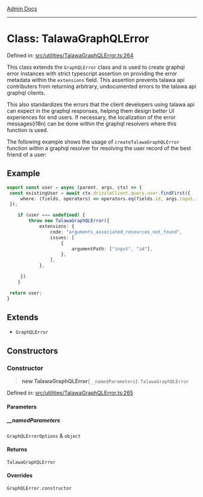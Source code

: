 [Admin Docs](/)

***

# Class: TalawaGraphQLError

Defined in: [src/utilities/TalawaGraphQLError.ts:264](https://github.com/Sourya07/talawa-api/blob/aac5f782223414da32542752c1be099f0b872196/src/utilities/TalawaGraphQLError.ts#L264)

This class extends the `GraphQLError` class and is used to create graphql error instances with strict typescript assertion on providing the error metadata within the `extensions` field. This assertion prevents talawa api contributers from returning arbitrary, undocumented errors to the talawa api graphql clients.

This also standardizes the errors that the client developers using talawa api can expect in the graphql responses, helping them design better UI experiences for end users. If necessary, the localization of the error messages(i18n) can be done within the graphql resolvers where this function is used.

The following example shows the usage of `createTalawaGraphQLError` function within a graphql resolver for resolving the user record of the best friend of a user:

## Example

```ts
export const user = async (parent, args, ctx) => {
 const existingUser = await ctx.drizzleClient.query.user.findFirst({
     where: (fields, operators) => operators.eq(fields.id, args.input.id),
 });

	if (user === undefined) {
		throw new TalawaGraphQLError({
			extensions: {
				code: "arguments_associated_resources_not_found",
				issues: [
					{
						argumentPath: ["input", "id"],
					},
				],
			},

     })
	}

 return user;
}
```

## Extends

- `GraphQLError`

## Constructors

### Constructor

> **new TalawaGraphQLError**(`__namedParameters`): `TalawaGraphQLError`

Defined in: [src/utilities/TalawaGraphQLError.ts:265](https://github.com/Sourya07/talawa-api/blob/aac5f782223414da32542752c1be099f0b872196/src/utilities/TalawaGraphQLError.ts#L265)

#### Parameters

##### \_\_namedParameters

`GraphQLErrorOptions` & `object`

#### Returns

`TalawaGraphQLError`

#### Overrides

`GraphQLError.constructor`
